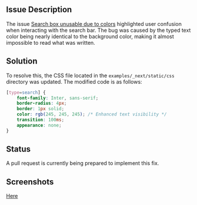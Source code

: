 

## Issue Description

The issue [Search box unusable due to colors](https://github.com/codesandbox/codesandbox-client/issues/8653) highlighted user confusion when interacting with the search bar. The bug was caused by the typed text color being nearly identical to the background color, making it almost impossible to read what was written.

## Solution

To resolve this, the CSS file located in the `examples/_next/static/css` directory was updated. The modified code is as follows:

```css
[type=search] {
    font-family: Inter, sans-serif;
    border-radius: 4px;
    border: 1px solid;
    color: rgb(245, 245, 245); /* Enhanced text visibility */
    transition: 100ms;
    appearance: none;
}
```

## Status

A pull request is currently being prepared to implement this fix. 

## Screenshots 
[Here](https://github.com/bennColl-cs4387/Nath/tree/main/Solo%20Fix/image)
